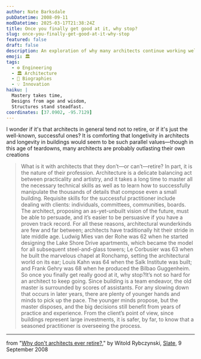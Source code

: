 ```yaml
---
author: Nate Barksdale
pubDatetime: 2008-09-11
modDatetime: 2025-03-17T21:38:24Z
title: Once you finally get good at it, why stop?
slug: once-you-finally-get-good-at-it-why-stop
featured: false
draft: false
description: An exploration of why many architects continue working well into their later years, highlighting the parallels between their professional longevity and the enduring nature of the buildings they create.
emoji: 🏛️
tags:
  - ⚙️ Engineering
  - 🏛️ Architecture
  - 📖 Biographies
  - 💡 Innovation
haiku: |
  Mastery takes time,  
  Designs from age and wisdom,  
  Structures stand steadfast.
coordinates: [37.0902, -95.7129]
---
```


I wonder if it's that architects in general tend not to retire, or if it's just the well-known, successful ones? It is comforting that longetivity in architects and longevity in buildings would seem to be such parallel values—though in this age of teardowns, many architects are probably outlasting their own creations

> What is it with architects that they don’t—or can’t—retire? In part, it is the nature of their profession. Architecture is a delicate balancing act between practicality and artistry, and it takes a long time to master all the necessary technical skills as well as to learn how to successfully manipulate the thousands of details that compose even a small building. Requisite skills for the successful practitioner include dealing with clients: individuals, committees, communities, boards. The architect, proposing an as-yet-unbuilt vision of the future, must be able to persuade, and it’s easier to be persuasive if you have a proven track record. For all these reasons, architectural wunderkinds are few and far between; architects have traditionally hit their stride in late middle age. Ludwig Mies van der Rohe was 62 when he started designing the Lake Shore Drive apartments, which became the model for all subsequent steel-and-glass towers; Le Corbusier was 63 when he built the marvelous chapel at Ronchamp, setting the architectural world on its ear; Louis Kahn was 64 when the Salk Institute was built; and Frank Gehry was 68 when he produced the Bilbao Guggenheim. So once you finally get really good at it, why stop?It’s not so hard for an architect to keep going. Since building is a team endeavor, the old master is surrounded by scores of assistants. For any slowing down that occurs in later years, there are plenty of younger hands and minds to pick up the pace. The younger minds propose, but the master disposes, and the big decisions still benefit from years of practice and experience. From the client’s point of view, since buildings represent large investments, it is safer, by far, to know that a seasoned practitioner is overseeing the process.

---

from "[Why don't architects ever retire?](http://www.slate.com/id/2198786/?from=rss)," by Witold Rybczynski, [Slate](http://www.slate.com/id/2198786/?from=rss), 9 September 2008
